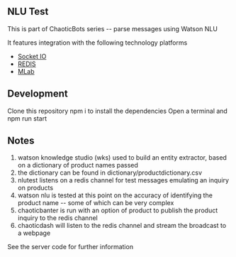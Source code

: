 ## NLU Test

This is part of ChaoticBots series -- parse messages using Watson NLU

It features integration with the following technology platforms

* [Socket IO](http://socket.io)
* [REDIS](https://redislabs.com/)
* [MLab](https://mlab.com/welcome/)

## Development

Clone this repository
npm i to install the dependencies
Open a terminal and npm run start

## Notes
1. watson knowledge studio (wks) used to build an entity extractor, based on a dictionary of product names passed
2. the dictionary can be found in dictionary/productdictionary.csv
3. nlutest listens on a redis channel for test messages emulating an inquiry on products
4. watson nlu is tested at this point on the accuracy of identifying the product name -- some of which can be very complex
5. chaoticbanter is run with an option of product to publish the product inquiry to the redis channel
6. chaoticdash will listen to the redis channel and stream the broadcast to a webpage


See the server code for further information
